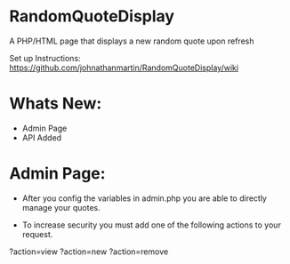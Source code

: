 RandomQuoteDisplay
====================

A PHP/HTML page that displays a new random quote upon refresh

Set up Instructions: https://github.com/johnathanmartin/RandomQuoteDisplay/wiki

Whats New:
====================
- Admin Page 
- API Added

Admin Page:
==========
- After you config the variables in admin.php you are able to directly manage your
quotes.

- To increase security you must add one of the following actions to your request.

?action=view
?action=new
?action=remove
